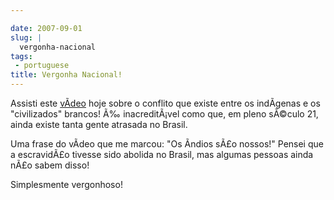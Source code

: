 ```yaml
---

date: 2007-09-01
slug: |
  vergonha-nacional
tags:
 - portuguese
title: Vergonha Nacional!
---
```


Assisti este [vÃ­deo](http://www.youtube.com/watch?v=q9esNX7bzHY) hoje
sobre o conflito que existe entre os indÃ­genas e os "civilizados"
brancos! Ã‰ inacreditÃ¡vel como que, em pleno sÃ©culo 21, ainda existe
tanta gente atrasada no Brasil.

Uma frase do vÃ­deo que me marcou: "Os Ã­ndios sÃ£o nossos!" Pensei que
a escravidÃ£o tivesse sido abolida no Brasil, mas algumas pessoas ainda
nÃ£o sabem disso!

Simplesmente vergonhoso!
